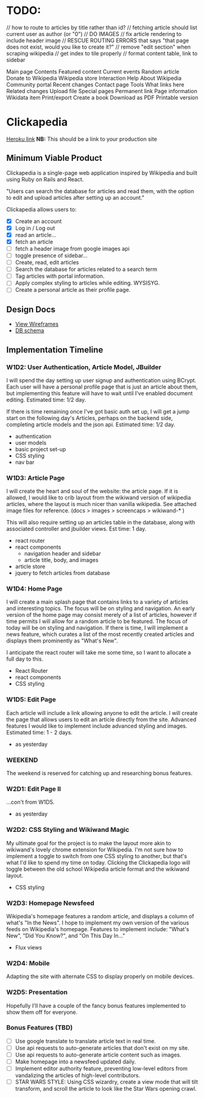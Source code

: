 # TODO:
// how to route to articles by title rather than id?
// fetching article should list current user as author (or "0")
// DO IMAGES
// fix article rendering to include header image
// RESCUE ROUTING ERRORS that says "that page does not exist, would you like to create it?"
// remove "edit section" when scraping wikipedia
// get index to tile properly
// format content table, link to sidebar

Main page
Contents
Featured content
Current events
Random article
Donate to Wikipedia
Wikipedia store
Interaction
Help
About Wikipedia
Community portal
Recent changes
Contact page
Tools
What links here
Related changes
Upload file
Special pages
Permanent link
Page information
Wikidata item
Print/export
Create a book
Download as PDF
Printable version

# Clickapedia

[Heroku link][heroku] **NB:** This should be a link to your production site

[heroku]: http://www.herokuapp.com

## Minimum Viable Product

Clickapedia is a single-page web application inspired by Wikipedia and built using Ruby on Rails and React.

"Users can search the database for articles and read them, with the option to edit and upload articles after setting up an account."

Clickapedia allows users to:

<!-- This is a Markdown checklist. Use it to keep track of your progress! -->

- [x] Create an account
- [x] Log in / Log out
- [x] read an article...
- [x] fetch an article
- [ ] fetch a header image from google images api
- [ ] toggle presence of sidebar...
- [ ] Create, read, edit articles
- [ ] Search the database for articles related to a search term
- [ ] Tag articles with portal information.
- [ ] Apply complex styling to articles while editing.  WYSISYG.
- [ ] Create a personal article as their profile page.

## Design Docs
* [View Wireframes][view]
* [DB schema][schema]

[view]: ./docs/wireframes
[schema]: ./docs/schema.md

## Implementation Timeline

### W1D2: User Authentication, Article Model, JBuilder
I will spend the day setting up user signup and authentication using
BCrypt.  Each user will have a personal profile page that is just an article
about them, but implementing this feature will have to wait until I've enabled
document editing.  Estimated time: 1/2 day.

If there is time remaining once I've got basic auth set up, I will get a jump
start on the following day's Articles, perhaps on the backend side, completing
article models and the json api.  Estimated time: 1/2 day.

* authentication
* user models
* basic project set-up
* CSS styling
* nav bar

[details]: ./docs/phases/w1d1

### W1D3: Article Page
I will create the heart and soul of the website: the article page.  If it is
allowed, I would like to crib layout from the wikiwand version of wikipedia
articles, where the layout is much nicer than vanilla wikipedia.  See attached
image files for reference. (docs > images > screencaps > wikiwand-* )

This will also require setting up an articles table in the database, along
with associated controller and jbuilder views.  Est time: 1 day.

* react router
* react components
  * navigation header and sidebar
  * article title, body, and images
* article store
* jquery to fetch articles from database

[details]: ./docs/phases/w1d2

### W1D4: Home Page
I will create a main splash page that contains links to a variety of articles
and interesting topics.  The focus will be on styling and navigation.  An early
version of the home page may consist merely of a list of articles, however if
time permits I will allow for a random article to be featured.  The focus of
today will be on styling and navigation.  If there is time, I will implement a
news feature, which curates a list of the most recently created articles and
displays them prominently as "What's New".

I anticipate the react router will take me some time, so I want to allocate a full day to this.  

* React Router
* react components
* CSS styling

[details]: ./docs/phases/w1d3

### W1D5: Edit Page
Each article will include a link allowing anyone to edit the article.  I will
create the page that allows users to edit an article directly from the site.
Advanced features I would like to implement include advanced styling and
images.  Estimated time: 1 - 2 days.

* as yesterday

[details]: ./docs/phases/w1d4

### WEEKEND
The weekend is reserved for catching up and researching bonus features.

### W2D1: Edit Page II
...con't from W1D5.

* as yesterday

[details]: ./docs/phases/w1d5

### W2D2: CSS Styling and Wikiwand Magic
My ultimate goal for the project is to make the layout more akin to wikiwand's
lovely chrome extension for Wikipedia.  I'm not sure how to implement a toggle
to switch from one CSS styling to another, but that's what I'd like to spend
my time on today.  Clicking the Clickapedia logo will toggle between the
old school Wikipedia article format and the wikiwand layout.

* CSS styling

[details]: .docs/images/screencaps

### W2D3: Homepage Newsfeed
Wikipedia's homepage features a random article, and displays a column of
what's "In the News".  I hope to implement my own version of the various
feeds on Wikipedia's homepage.  Features to implement include: "What's New",
"Did You Know?", and "On This Day In..."

* Flux views

[details]: .docs/phases/w2_bonus_features

### W2D4: Mobile
Adapting the site with alternate CSS to display properly on mobile devices.

### W2D5: Presentation
Hopefully I'll have a couple of the fancy bonus features implemented
to show them off for everyone.


### Bonus Features (TBD)
- [ ] Use google translate to translate article text in real time.
- [ ] Use api requests to auto-generate articles that don't exist on my site.
- [ ] Use api requests to auto-generate article content such as images.
- [ ] Make homepage into a newsfeed updated daily.
- [ ] Implement editor authority feature, preventing low-level editors from
      vandalizing the articles of high-level contributors.
- [ ] STAR WARS STYLE: Using CSS wizardry, create a view mode that will tilt
      transform, and scroll the article to look like the Star Wars opening crawl.
